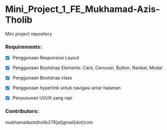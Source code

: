 # Mini_Project_1_FE_Mukhamad-Azis-Tholib
Mini project repository

### Requirements:
- [x] Penggunaan Responsive Layout
- [x] Penggunaan Bootstrap Elements: Card, Carousel, Button, Navbar, Modal
- [x] Penggunaan Bootstrap class
- [x] Penggunaan hyperlink untuk navigasi antar halaman
- [x] Penyusunan UI/UX yang rapi



### Contributors:
mukhamadazistholib278[at]gmail[dot]com
